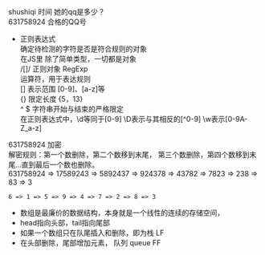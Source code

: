 shushiqi 时间 她的qq是多少？    
631758924 合格的QQ号

- 正则表达式    
    确定待检测的字符是否是符合规则的对象    
    在JS里 除了简单类型，一切都是对象   
    /[]/ 正则对象 RegExp    
    运算符，用于表达规则    
    [] 表示范围 [0-9]、[a-z]等   
    {} 限定长度 {5，13}     
    ^ $ 字符串开始与结束的严格限定  
    在正则表达式中，\d等同于[0-9] \D表示与其相反的[^0-9]
    \w表示[0-9A-Z_a-z]      
    
 631758924  加密    
 解密规则：第一个数删除，第二个数移到末尾， 
    第三个数删除，第四个数移到末尾...直到最后一个数也删除。     
    631758924 => 17589243 => 5892437 => 924378 => 43782 => 7823  => 238 => 83  => 3
    
    6 => 1 => 5 => 9 => 4 => 7 => 2 => 8 => 3
    
- 数组是最廉价的数据结构，本身就是一个线性的连续的存储空间，  
- head指向头部，tail指向尾部  
- 如果一个数组只在队尾插入和删除，即为栈 LF     
- 在头部删除，尾部增加元素， 队列 queue FF
